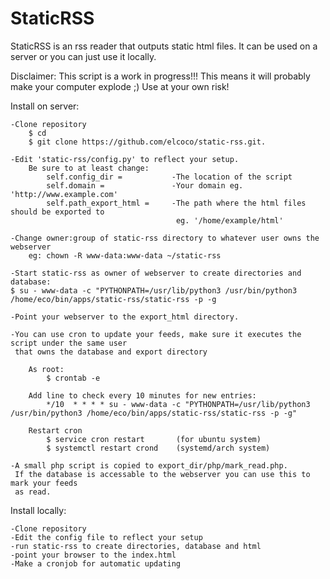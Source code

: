 StaticRSS
=========

StaticRSS is an rss reader that outputs static html files.
It can be used on a server or you can just use it locally.

Disclaimer: This script is a work in progress!!!
This means it will probably make your computer explode ;)
Use at your own risk!


Install on server:

    -Clone repository
        $ cd
        $ git clone https://github.com/elcoco/static-rss.git.

    -Edit 'static-rss/config.py' to reflect your setup.
        Be sure to at least change:
            self.config_dir =           -The location of the script
            self.domain =               -Your domain eg. 'http://www.example.com'
            self.path_export_html =     -The path where the html files should be exported to
                                         eg. '/home/example/html'

    -Change owner:group of static-rss directory to whatever user owns the webserver 
        eg: chown -R www-data:www-data ~/static-rss

    -Start static-rss as owner of webserver to create directories and database:
    $ su - www-data -c "PYTHONPATH=/usr/lib/python3 /usr/bin/python3 /home/eco/bin/apps/static-rss/static-rss -p -g

    -Point your webserver to the export_html directory.

    -You can use cron to update your feeds, make sure it executes the script under the same user
     that owns the database and export directory

        As root: 
            $ crontab -e

        Add line to check every 10 minutes for new entries:
            */10  * * * * su - www-data -c "PYTHONPATH=/usr/lib/python3 /usr/bin/python3 /home/eco/bin/apps/static-rss/static-rss -p -g"

        Restart cron
            $ service cron restart       (for ubuntu system)
            $ systemctl restart crond    (systemd/arch system)

    -A small php script is copied to export_dir/php/mark_read.php.
     If the database is accessable to the webserver you can use this to mark your feeds
     as read.


Install locally:

    -Clone repository
    -Edit the config file to reflect your setup
    -run static-rss to create directories, database and html
    -point your browser to the index.html
    -Make a cronjob for automatic updating
